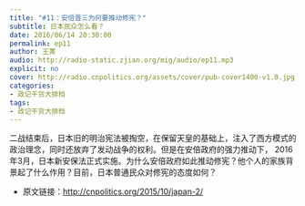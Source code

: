 ```yaml
---
title: "#11：安倍晋三为何要推动修宪？"
subtitle: 日本民众怎么看？
date: 2016/06/14 20:30:00
permalink: ep11
author: 王菁
audio: http://radio-static.zjian.org/mig/audio/ep11.mp3
explicit: no
cover: http://radio.cnpolitics.org/assets/cover/pub-cover1400-v1.0.jpg
categories:
- 政记干货大排档
tags:
- 政记干货大排档
---
```


二战结束后，日本旧的明治宪法被掏空，在保留天皇的基础上，注入了西方模式的政治理念，同时还放弃了发动战争的权利。但是在安倍政府的强力推动下， 2016年3月，日本新安保法正式实施。为什么安倍政府如此推动修宪？他个人的家族背景起了什么作用？目前，日本普通民众对修宪的态度如何？

- 原文链接：<http://cnpolitics.org/2015/10/japan-2/>
